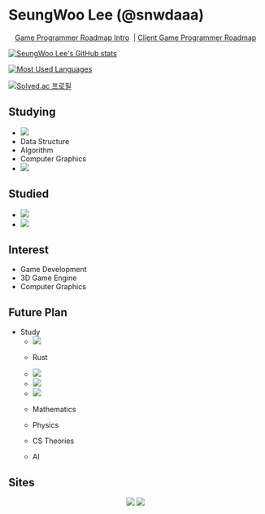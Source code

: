 # SeungWoo Lee (@snwdaaa)
<p align="center">
    <a href="https://raw.githubusercontent.com/utilForever/game-developer-roadmap/main/img/intro-dark.png">Game Programmer Roadmap Intro</a>&nbsp
    |
    <a href="https://raw.githubusercontent.com/utilForever/game-developer-roadmap/main/img/client-dark.png">Client Game Programmer Roadmap</a>&nbsp
</p>



[![SeungWoo Lee's GitHub stats](https://github-readme-stats.vercel.app/api?username=snwdaaa&count_private=true&show_icons=true&theme=dark)](https://github.com/anuraghazra/github-readme-stats)

[![Most Used Languages](https://github-readme-stats.vercel.app/api/top-langs/?username=snwdaaa&theme=dark)](https://github.com/anuraghazra/github-readme-stats)

[![Solved.ac 프로필](http://mazassumnida.wtf/api/v2/generate_badge?boj=kkj4818)](https://solved.ac/kkj4818)


## Studying
<!-- - <img src="https://img.shields.io/badge/C-A8B9CC?style=flat-square&logo=C&logoColor=white"/> -->
- <img src="https://img.shields.io/badge/C++-00599C?style=flat-square&logo=C%2B%2B&logoColor=white"/>
- Data Structure
- Algorithm
- Computer Graphics
- <img src="https://img.shields.io/badge/DirectX 11-33ce55?style=flat-square&logo=Windows&logoColor=white"/>

## Studied
- <img src="https://img.shields.io/badge/C++-00599C?style=flat-square&logo=C%2B%2B&logoColor=white"/>
- <img src="https://img.shields.io/badge/Python-3766AB?style=flat-square&logo=Python&logoColor=white"/>

## Interest
- Game Development
- 3D Game Engine
- Computer Graphics

## Future Plan
- Study
    - <img src="https://img.shields.io/badge/C%23-239120?style=flat-square&logo=C%20Sharp&logoColor=white"/>
    - Rust
    - <img src="https://img.shields.io/badge/Unreal Engine 5-313131?style=flat-square&logo=Unreal%20Engine&logoColor=white"/>
    - <img src="https://img.shields.io/badge/Vulkan-AC162C?style=flat-square&logo=Vulkan&logoColor=white"/>
    - <img src="https://img.shields.io/badge/DirectX 12-33ce55?style=flat-square&logo=Windows&logoColor=white"/>
    
    - Mathematics
    - Physics
    - CS Theories
    - AI
       

## Sites
<p align="center">
    <a href="https://kkj4818.tistory.com/"><img src="https://img.shields.io/badge/Tistory-3766AB?style=flat-square&logo=GitHub&logoColor=black"/></a> 
    <a href="https://velog.io/@snwdaaa/"><img src="https://img.shields.io/badge/Velog-3766AB?style=flat-square&logo=GitHub&logoColor=black"/></a>&nbsp
</p>
